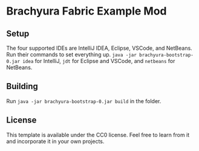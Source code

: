 # Brachyura Fabric Example Mod

## Setup

The four supported IDEs are IntelliJ IDEA, Eclipse, VSCode, and NetBeans. Run their commands to set everything up. `java -jar brachyura-bootstrap-0.jar idea` for IntelliJ, `jdt` for Eclipse and VSCode, and `netbeans` for NetBeans.

## Building

Run `java -jar brachyura-bootstrap-0.jar build` in the folder.

## License

This template is available under the CC0 license. Feel free to learn from it and incorporate it in your own projects.
